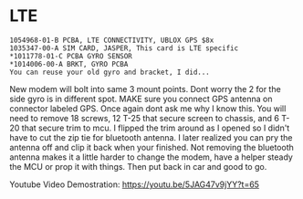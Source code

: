 # LTE

```
1054968-01-B PCBA, LTE CONNECTIVITY, UBLOX GPS $8x
1035347-00-A SIM CARD, JASPER, This card is LTE specific
*1011778-01-C PCBA GYRO SENSOR 
*1014006-00-A BRKT, GYRO PCBA
You can reuse your old gyro and bracket, I did...
```

New modem will bolt into same 3 mount points.  Dont worry the 2 for the side gyro is in different spot.  MAKE sure you connect GPS antenna on connector labeled GPS.  Once again dont ask me why I know this.  You will need to remove 18 screws, 12 T-25 that secure screen to chassis, and 6 T-20 that secure trim to mcu.  I flipped the trim around as I opened so I didn't have to cut the zip tie for bluetooth antenna.  I later realized you can pry the antenna off and clip it back when your finished.  Not removing the bluetooth antenna makes it a little harder to change the modem, have a helper steady the MCU or prop it with things.  Then put back in car and good to go.

Youtube Video Demostration: https://youtu.be/5JAG47v9jYY?t=65
